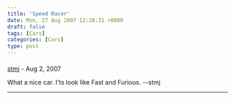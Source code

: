 ```yaml
---
title: 'Speed Racer'
date: Mon, 27 Aug 2007 12:28:31 +0000
draft: false
tags: [Cars]
categories: [Cars]
type: post
---
```



#### 
[stmj](http://stmj.vedbox.com/ "dee_dee081@yahoo.co.id") - <time datetime="2007-08-28 06:09:15">Aug 2, 2007</time>

What a nice car. I'ts look like Fast and Furious. --stmj
<hr />
